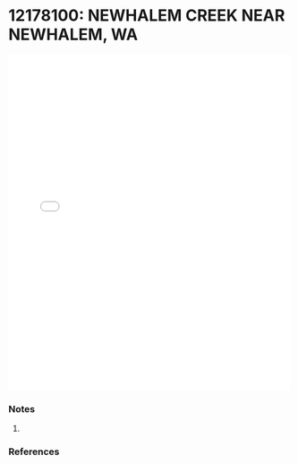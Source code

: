 # 12178100: NEWHALEM CREEK NEAR NEWHALEM, WA

<iframe src="/_static/stations/12178100_fdc.html" width="100%" height="600" frameborder="0"></iframe>

### Notes
1. 

### References


